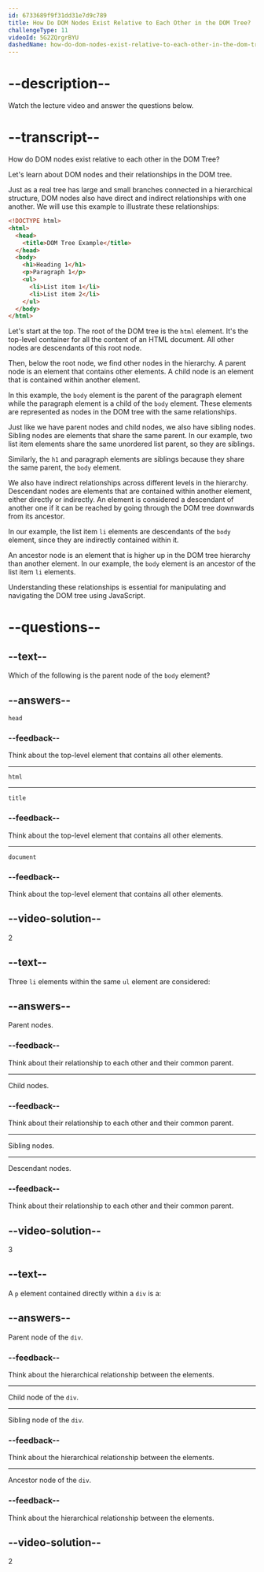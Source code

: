 ```yaml
---
id: 6733689f9f31dd31e7d9c789
title: How Do DOM Nodes Exist Relative to Each Other in the DOM Tree?
challengeType: 11
videoId: 5G2ZQrgrBYU
dashedName: how-do-dom-nodes-exist-relative-to-each-other-in-the-dom-tree
---
```


# --description--

Watch the lecture video and answer the questions below.

# --transcript--

How do DOM nodes exist relative to each other in the DOM Tree?

Let's learn about DOM nodes and their relationships in the DOM tree.

Just as a real tree has large and small branches connected in a hierarchical structure, DOM nodes also have direct and indirect relationships with one another. We will use this example to illustrate these relationships:

```html
<!DOCTYPE html>
<html>
  <head>
    <title>DOM Tree Example</title>
  </head>
  <body>
    <h1>Heading 1</h1>
    <p>Paragraph 1</p>
    <ul>
      <li>List item 1</li>
      <li>List item 2</li>
    </ul>
  </body>
</html>
```

Let's start at the top. The root of the DOM tree is the `html` element. It's the top-level container for all the content of an HTML document. All other nodes are descendants of this root node.

Then, below the root node, we find other nodes in the hierarchy. A parent node is an element that contains other elements. A child node is an element that is contained within another element.

In this example, the `body` element is the parent of the paragraph element while the paragraph element is a child of the `body` element. These elements are represented as nodes in the DOM tree with the same relationships.

Just like we have parent nodes and child nodes, we also have sibling nodes. Sibling nodes are elements that share the same parent. In our example, two list item elements share the same unordered list parent, so they are siblings.

Similarly, the `h1` and paragraph elements are siblings because they share the same parent, the `body` element.

We also have indirect relationships across different levels in the hierarchy. Descendant nodes are elements that are contained within another element, either directly or indirectly. An element is considered a descendant of another one if it can be reached by going through the DOM tree downwards from its ancestor.

In our example, the list item `li` elements are descendants of the `body` element, since they are indirectly contained within it.

An ancestor node is an element that is higher up in the DOM tree hierarchy than another element. In our example, the `body` element is an ancestor of the list item `li` elements.

Understanding these relationships is essential for manipulating and navigating the DOM tree using JavaScript.

# --questions--

## --text--

Which of the following is the parent node of the `body` element?

## --answers--

`head`

### --feedback--

Think about the top-level element that contains all other elements.

---

`html`

---

`title`

### --feedback--

Think about the top-level element that contains all other elements.

---

`document`

### --feedback--

Think about the top-level element that contains all other elements.

## --video-solution--

2

## --text--

Three `li` elements within the same `ul` element are considered:

## --answers--

Parent nodes.

### --feedback--

Think about their relationship to each other and their common parent.

---

Child nodes.

### --feedback--

Think about their relationship to each other and their common parent.

---

Sibling nodes.

---

Descendant nodes.

### --feedback--

Think about their relationship to each other and their common parent.

## --video-solution--

3

## --text--

A `p` element contained directly within a `div` is a:

## --answers--

Parent node of the `div`.

### --feedback--

Think about the hierarchical relationship between the elements.

---

Child node of the `div`.

---

Sibling node of the `div`.

### --feedback--

Think about the hierarchical relationship between the elements.

---

Ancestor node of the `div`.

### --feedback--

Think about the hierarchical relationship between the elements.

## --video-solution--

2
